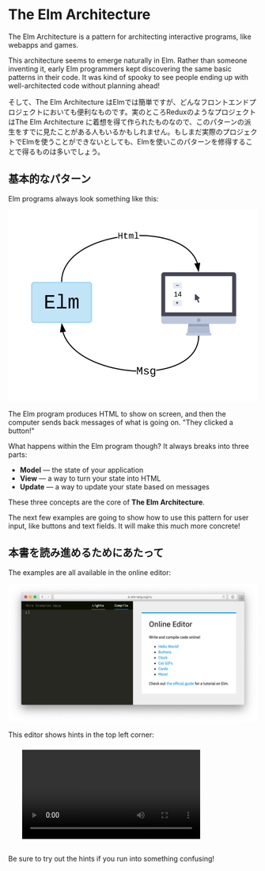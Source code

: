 <!--
# The Elm Architecture
-->

# The Elm Architecture 

<!--
The Elm Architecture is a pattern for architecting interactive programs, like webapps and games.
-->
<!-- TODO -->
<!-- 元の文章：
The Elm Architecture は、ウェブアプリケーションを構築するためのシンプルなパターンです。モジュール性やコードの再利用性、テストのしやすさなどに優れています。つまり、複雑なアプリケーションを作るときでも、安心してリファクタリングしたり機能を追加できるようにしてくれるのです。
-->
The Elm Architecture is a pattern for architecting interactive programs, like webapps and games.

<!--
This architecture seems to emerge naturally in Elm. Rather than someone inventing it, early Elm programmers kept discovering the same basic patterns in their code. It was kind of spooky to see people ending up with well-architected code without planning ahead!
-->
<!-- TODO -->
<!-- 元の文章：
このアーキテクチャは、Elmの歴史の中から自然に生まれてきました。誰かがこれを「発明した」というより、コードの中にこの基本的なパターンが常にあることを初期のElmプログラマが発見したということです。チームで開発している人たちも、The Elm Architecture は新人開発者の教育に特に適していると考えています。The Elm Architecture に従えば、それだけでコードはより良く設計されるようになります。このように、気がついたらおばけみたいにすっと現れていたパターンなのです。
-->
This architecture seems to emerge naturally in Elm. Rather than someone inventing it, early Elm programmers kept discovering the same basic patterns in their code. It was kind of spooky to see people ending up with well-architected code without planning ahead!

<!--
So The Elm Architecture is easy in Elm, but it is useful in any front-end project. In fact, projects like Redux have been inspired by The Elm Architecture, so you may have already seen derivatives of this pattern. Point is, even if you ultimately cannot use Elm at work yet, you will get a lot out of using Elm and internalizing this pattern.
-->
そして、The Elm Architecture はElmでは簡単ですが、どんなフロントエンドプロジェクトにおいても便利なものです。実のところReduxのようなプロジェクトはThe Elm Architecture に着想を得て作られたものなので、このパターンの派生をすでに見たことがある人もいるかもしれません。もしまだ実際のプロジェクトでElmを使うことができないとしても、Elmを使いこのパターンを修得することで得るものは多いでしょう。


<!--
## The Basic Pattern
-->

## 基本的なパターン

<!--
Elm programs always look something like this:
-->
<!-- TODO -->
Elm programs always look something like this:

<!--
![Diagram of The Elm Architecture](buttons.svg)
-->
<!-- TODO -->
![Diagram of The Elm Architecture](buttons.svg)

<!--
The Elm program produces HTML to show on screen, and then the computer sends back messages of what is going on. "They clicked a button!"
-->
<!-- TODO -->
The Elm program produces HTML to show on screen, and then the computer sends back messages of what is going on. "They clicked a button!"

<!--
What happens within the Elm program though? It always breaks into three parts:
-->
<!-- TODO -->
What happens within the Elm program though? It always breaks into three parts:

<!--
  * **Model** &mdash; the state of your application
  * **View** &mdash; a way to turn your state into HTML
  * **Update** &mdash; a way to update your state based on messages
-->
<!-- TODO -->
  * **Model** &mdash; the state of your application
  * **View** &mdash; a way to turn your state into HTML
  * **Update** &mdash; a way to update your state based on messages

<!--
These three concepts are the core of **The Elm Architecture**.
-->
<!-- TODO -->
These three concepts are the core of **The Elm Architecture**.

<!--
The next few examples are going to show how to use this pattern for user input, like buttons and text fields. It will make this much more concrete!
-->
<!-- TODO -->
The next few examples are going to show how to use this pattern for user input, like buttons and text fields. It will make this much more concrete!


<!--
## Follow Along
-->

## 本書を読み進めるためにあたって

<!--
The examples are all available in the online editor:

[![online editor](try.png)](https://elm-lang.org/try)

This editor shows hints in the top left corner:
-->
<!-- TODO -->
The examples are all available in the online editor:

[![online editor](try.png)](https://elm-lang.org/try)

This editor shows hints in the top left corner:

<video id="hints-video" width="360" height="180" autoplay loop style="margin: 0.55em 0 1em 2em;" onclick="var v = document.getElementById('hints-video'); v.paused ? (v.play(), v.style.opacity = 1) : (v.pause(), v.style.opacity = 0.5)">
  <source src="hints.mp4" type="video/mp4">
</video>

<!--
Be sure to try out the hints if you run into something confusing!
-->
<!-- TODO -->
Be sure to try out the hints if you run into something confusing!
